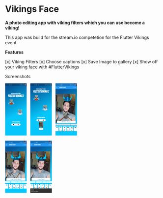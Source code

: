 # Vikings Face

**A photo editing app with viking filters which you can use become a viking!**

This app was build for the stream.io competetion for the Flutter Vikings event.

**Features**

[x] Viking Filters
[x] Choose captions
[x] Save Image to gallery
[x] Show off your viking face with #FlutterVikings

Screenshots

<img src="./screenshots/1.jpg" alt="1"
	 width="70" height="170" /> &nbsp;
<img src="./screenshots/2.jpg" alt="1"
	 width="70" height="170" /> &nbsp;
<img src="./screenshots/3.jpg" alt="1"
	 width="70" height="170" />

<img src="./screenshots/4.jpg" alt="1"
	 width="70" height="170" /> &nbsp;
<img src="./screenshots/5.jpg" alt="1"
	 width="70" height="170" />
